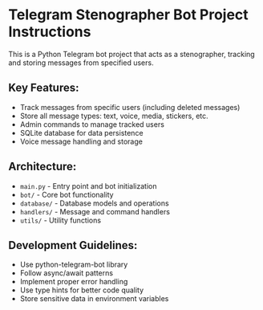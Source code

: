 <!-- Use this file to provide workspace-specific custom instructions to Copilot. For more details, visit https://code.visualstudio.com/docs/copilot/copilot-customization#_use-a-githubcopilotinstructionsmd-file -->

# Telegram Stenographer Bot Project Instructions

This is a Python Telegram bot project that acts as a stenographer, tracking and storing messages from specified users.

## Key Features:
- Track messages from specific users (including deleted messages)
- Store all message types: text, voice, media, stickers, etc.
- Admin commands to manage tracked users
- SQLite database for data persistence
- Voice message handling and storage

## Architecture:
- `main.py` - Entry point and bot initialization
- `bot/` - Core bot functionality
- `database/` - Database models and operations
- `handlers/` - Message and command handlers
- `utils/` - Utility functions

## Development Guidelines:
- Use python-telegram-bot library
- Follow async/await patterns
- Implement proper error handling
- Use type hints for better code quality
- Store sensitive data in environment variables
